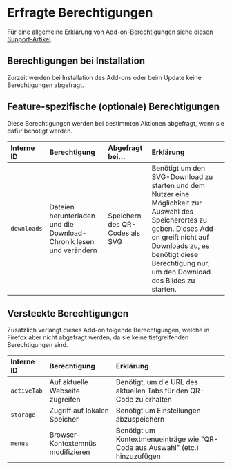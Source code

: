 # Erfragte Berechtigungen

Für eine allgemeine Erklärung von Add-on-Berechtigungen siehe [diesen Support-Artikel](https://support.mozilla.org/de/kb/berechtigungsdialoge-der-firefox-erweiterungen).

## Berechtigungen bei Installation

Zurzeit werden bei Installation des Add-ons oder beim Update keine Berechtigungen abgefragt.

## Feature-spezifische (optionale) Berechtigungen

Diese Berechtigungen werden bei bestimmten Aktionen abgefragt, wenn sie dafür benötigt werden.

| Interne ID  | Berechtigung                                                       | Abgefragt bei…                 | Erklärung                                                                                                                                                                                                                               |
|:------------|:-------------------------------------------------------------------|:-------------------------------|:----------------------------------------------------------------------------------------------------------------------------------------------------------------------------------------------------------------------------------------|
| `downloads` | Dateien herunterladen und die Download-Chronik lesen und verändern | Speichern des QR-Codes als SVG | Benötigt um den SVG-Download zu starten und dem Nutzer eine Möglichkeit zur Auswahl des Speicherortes zu geben. Dieses Add-on greift nicht auf Downloads zu, es benötigt diese Berechtigung nur, um den Download des Bildes zu starten. |

## Versteckte Berechtigungen

Zusätzlich verlangt dieses Add-on folgende Berechtigungen, welche in Firefox aber nicht abgefragt werden, da sie keine tiefgreifenden Berechtigungen sind.

| Interne ID  | Berechtigung                      | Erklärung                                                                     |
|:------------|:----------------------------------|:------------------------------------------------------------------------------|
| `activeTab` | Auf aktuelle Webseite zugreifen   | Benötigt, um die URL des aktuellen Tabs für den QR-Code zu erhalten           |
| `storage`   | Zugriff auf lokalen Speicher      | Benötigt um Einstellungen abzuspeichern                                       |
| `menus`     | Browser-Kontextemnüs modifizieren | Benötigt um Kontextmenueinträge wie "QR-Code aus Auswahl" (etc.) hinzuzufügen |
